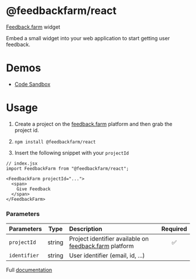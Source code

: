 # @feedbackfarm/react

[Feedback.farm](https://feedback.farm) widget

Embed a small widget into your web application to start getting user feedback.

# Demos

- [Code Sandbox](https://codesandbox.io/s/feedbackfarm-react-bsklw)

# Usage

1. Create a project on the [feedback.farm](https://feedback.farm) platform and then grab the project id.

2. `npm install @feedbackfarm/react`

3. Insert the following snippet with your `projectId`

```
// index.jsx
import FeedbackFarm from "@feedbackfarm/react";

<FeedbackFarm projectId="...">
  <span>
    Give Feedback
  </span>
</FeedbackFarm>
```

### Parameters

| Parameters   |  Type  | Description                                                             | Required |
| ------------ | :----: | :---------------------------------------------------------------------- | :------: |
| `projectId`  | string | Project identifier available on [feedback.farm](feedback.farm) platform |    ✅    |
| `identifier` | string | User identifier (email, id, ...)                                        |          |

Full [documentation](https://www.notion.so/Embed-Widget-In-Your-React-Website-6feaf05619c4461d832c7c685c664c33)
